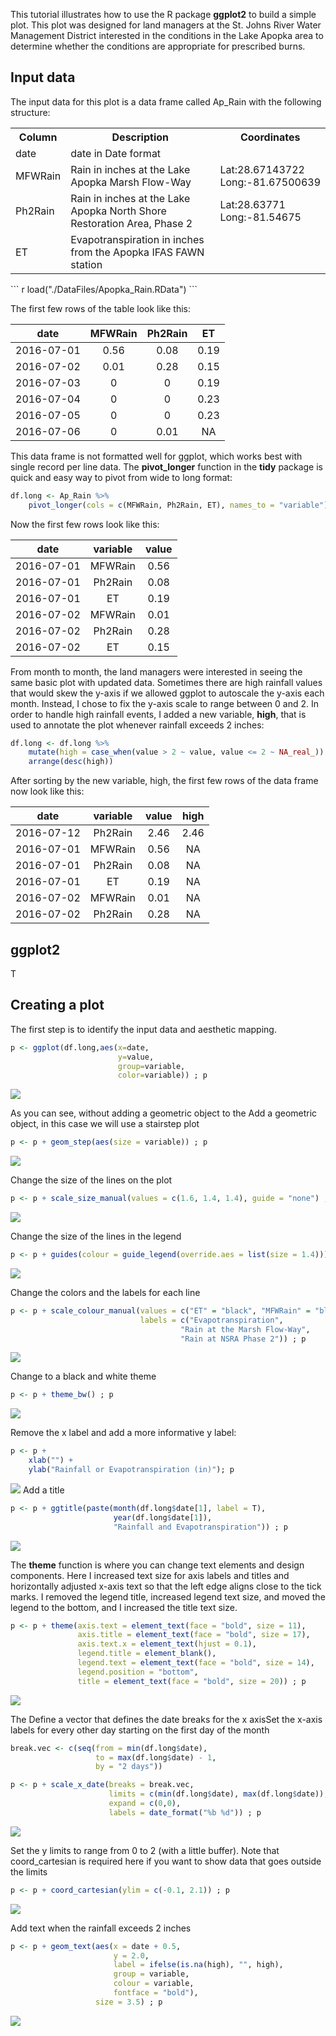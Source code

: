 
This tutorial illustrates how to use the R package **ggplot2** to build a simple plot. This plot was designed for land managers at the St. Johns River Water Management District interested in the conditions in the Lake Apopka area to determine whether the conditions are appropriate for prescribed burns.

Input data
----------

The input data for this plot is a data frame called Ap\_Rain with the following structure:
<table style="width:100%" border="0">
<tr>
    <th>Column</th>
    <th>Description</th>
    <th>Coordinates</th>

</tr>
<tr>
    <td>date</td>
    <td>date in Date format</td>
    <td></td>

</tr>
<tr>
    <td>MFWRain</td>
    <td>Rain in inches at the Lake Apopka Marsh Flow-Way</td>
    <td>Lat:28.67143722<br>Long:-81.67500639</td>

</tr>
<tr>
    <td>Ph2Rain</td>
    <td>Rain in inches at the Lake Apopka North Shore Restoration Area, Phase 2</td>
    <td>Lat:28.63771<br>Long:-81.54675</td>

</tr>
<tr>
    <td>ET</td>
    <td>Evapotranspiration in inches from the Apopka IFAS FAWN station</td>
    <td></td>

</tr>
</table>
``` r
load("./DataFiles/Apopka_Rain.RData")
```

The first few rows of the table look like this:

|    date    | MFWRain | Ph2Rain |  ET  |
|:----------:|:-------:|:-------:|:----:|
| 2016-07-01 |   0.56  |   0.08  | 0.19 |
| 2016-07-02 |   0.01  |   0.28  | 0.15 |
| 2016-07-03 |    0    |    0    | 0.19 |
| 2016-07-04 |    0    |    0    | 0.23 |
| 2016-07-05 |    0    |    0    | 0.23 |
| 2016-07-06 |    0    |   0.01  |  NA  |

This data frame is not formatted well for ggplot, which works best with single record per line data. The **pivot\_longer** function in the **tidy** package is quick and easy way to pivot from wide to long format:

``` r
df.long <- Ap_Rain %>%
    pivot_longer(cols = c(MFWRain, Ph2Rain, ET), names_to = "variable")
```

Now the first few rows look like this:

|    date    | variable | value |
|:----------:|:--------:|:-----:|
| 2016-07-01 |  MFWRain |  0.56 |
| 2016-07-01 |  Ph2Rain |  0.08 |
| 2016-07-01 |    ET    |  0.19 |
| 2016-07-02 |  MFWRain |  0.01 |
| 2016-07-02 |  Ph2Rain |  0.28 |
| 2016-07-02 |    ET    |  0.15 |

From month to month, the land managers were interested in seeing the same basic plot with updated data. Sometimes there are high rainfall values that would skew the y-axis if we allowed ggplot to autoscale the y-axis each month. Instead, I chose to fix the y-axis scale to range between 0 and 2. In order to handle high rainfall events, I added a new variable, **high**, that is used to annotate the plot whenever rainfall exceeds 2 inches:

``` r
df.long <- df.long %>%
    mutate(high = case_when(value > 2 ~ value, value <= 2 ~ NA_real_)) %>%
    arrange(desc(high))
```

After sorting by the new variable, high, the first few rows of the data frame now look like this:

|    date    | variable | value | high |
|:----------:|:--------:|:-----:|:----:|
| 2016-07-12 |  Ph2Rain |  2.46 | 2.46 |
| 2016-07-01 |  MFWRain |  0.56 |  NA  |
| 2016-07-01 |  Ph2Rain |  0.08 |  NA  |
| 2016-07-01 |    ET    |  0.19 |  NA  |
| 2016-07-02 |  MFWRain |  0.01 |  NA  |
| 2016-07-02 |  Ph2Rain |  0.28 |  NA  |

ggplot2
-------

T

Creating a plot
---------------

The first step is to identify the input data and aesthetic mapping.

``` r
p <- ggplot(df.long,aes(x=date,
                        y=value,
                        group=variable,
                        color=variable)) ; p
```

![](index_files/figure-markdown_github/unnamed-chunk-7-1.png)

As you can see, without adding a geometric object to the Add a geometric object, in this case we will use a stairstep plot

``` r
p <- p + geom_step(aes(size = variable)) ; p
```

![](index_files/figure-markdown_github/unnamed-chunk-8-1.png)

Change the size of the lines on the plot

``` r
p <- p + scale_size_manual(values = c(1.6, 1.4, 1.4), guide = "none") ; p
```

![](index_files/figure-markdown_github/unnamed-chunk-9-1.png)

Change the size of the lines in the legend

``` r
p <- p + guides(colour = guide_legend(override.aes = list(size = 1.4))) ; p
```

![](index_files/figure-markdown_github/unnamed-chunk-10-1.png)

Change the colors and the labels for each line

``` r
p <- p + scale_colour_manual(values = c("ET" = "black", "MFWRain" = "blue", "Ph2Rain" = "red"),
                             labels = c("Evapotranspiration",
                                      "Rain at the Marsh Flow-Way",
                                      "Rain at NSRA Phase 2")) ; p
```

![](index_files/figure-markdown_github/unnamed-chunk-11-1.png)

Change to a black and white theme

``` r
p <- p + theme_bw() ; p
```

![](index_files/figure-markdown_github/unnamed-chunk-12-1.png)

Remove the x label and add a more informative y label:

``` r
p <- p + 
    xlab("") +
    ylab("Rainfall or Evapotranspiration (in)"); p
```

![](index_files/figure-markdown_github/unnamed-chunk-13-1.png) Add a title

``` r
p <- p + ggtitle(paste(month(df.long$date[1], label = T),
                       year(df.long$date[1]),
                       "Rainfall and Evapotranspiration")) ; p
```

![](index_files/figure-markdown_github/unnamed-chunk-14-1.png)

The **theme** function is where you can change text elements and design components. Here I increased text size for axis labels and titles and horizontally adjusted x-axis text so that the left edge aligns close to the tick marks. I removed the legend title, increased legend text size, and moved the legend to the bottom, and I increased the title text size.

``` r
p <- p + theme(axis.text = element_text(face = "bold", size = 11),
               axis.title = element_text(face = "bold", size = 17),
               axis.text.x = element_text(hjust = 0.1),
               legend.title = element_blank(),
               legend.text = element_text(face = "bold", size = 14),
               legend.position = "bottom",
               title = element_text(face = "bold", size = 20)) ; p
```

![](index_files/figure-markdown_github/unnamed-chunk-15-1.png)

The Define a vector that defines the date breaks for the x axisSet the x-axis labels for every other day starting on the first day of the month

``` r
break.vec <- c(seq(from = min(df.long$date),
                   to = max(df.long$date) - 1,
                   by = "2 days"))

p <- p + scale_x_date(breaks = break.vec,
                      limits = c(min(df.long$date), max(df.long$date)),
                      expand = c(0,0),
                      labels = date_format("%b %d")) ; p
```

![](index_files/figure-markdown_github/unnamed-chunk-16-1.png)

Set the y limits to range from 0 to 2 (with a little buffer). Note that coord\_cartesian is required here if you want to show data that goes outside the limits

``` r
p <- p + coord_cartesian(ylim = c(-0.1, 2.1)) ; p
```

![](index_files/figure-markdown_github/unnamed-chunk-17-1.png)

Add text when the rainfall exceeds 2 inches

``` r
p <- p + geom_text(aes(x = date + 0.5,
                       y = 2.0,
                       label = ifelse(is.na(high), "", high),
                       group = variable,
                       colour = variable,
                       fontface = "bold"),
                   size = 3.5) ; p
```

![](index_files/figure-markdown_github/unnamed-chunk-18-1.png)
